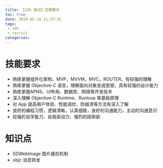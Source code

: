 ```yaml
---
title: 【iOS 面试】招聘要求
toc: true
date: 2019-05-18 11:37:31
tags:
 - iOS
 - recruit
categories:
---
```

# 技能要求
* 熟练掌握组件化架构，MVP，MVVM，MVC，ROUTER，有较强的理解
* 熟练掌握 Objective-C 语言，理解面向对象变成思想，具有较强的设计能力
* 熟练掌握APNS、UI布局、数据库、网络等开发技术
* 深入理解 Objective-C Runtime、Runloop 等基础原理
* 对 App 提高用户体验、性能调优、防崩溃等方法有深入了解
* 良好的编程习惯，逻辑清晰，认真细致，良好的沟通能力，主动的沟通意识
* 较强的自学能力、自我驱动力、强烈的探索欲

# 知识点
* SDWebImage 图片缓存机制
* objc 消息转发
